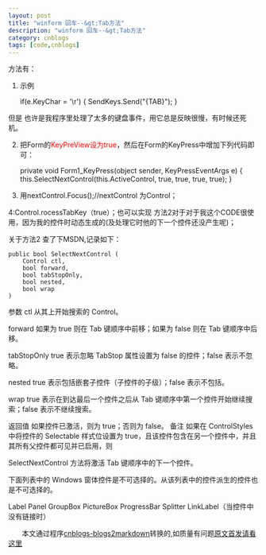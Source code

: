 ```yaml
---
layout: post
title: "winform 回车--&gt;Tab方法"
description: "winform 回车--&gt;Tab方法"
category: cnblogs
tags: [code,cnblogs]
---
```

方法有：

1. 示例

 
	if(e.KeyChar = '\r') 
 	{ 
     SendKeys.Send("{TAB}"); 
    }
    
但是 也许是我程序里处理了太多的键盘事件，用它总是反映很慢，有时候还死机。

2. 把Form的<span style="color: red">KeyPreView设为true</span>，然后在Form的KeyPress中增加下列代码即可：
 
 	private void Form1_KeyPress(object sender, 		KeyPressEventArgs e)
      	  {            
                this.SelectNextControl(this.ActiveControl, 		true, true, true, true);
        } 
        
3. 用nextControl.Focus();//nextControl 为Control；

4:Control.rocessTabKey（true）；也可以实现
方法2对于对于我这个CODE很使用，因为我的控件时动态生成的(及处理它时他的下一个控件还没产生呢)；

关于方法2 查了下MSDN,记录如下：

	public bool SelectNextControl (
 		Control ctl,
 		bool forward,
 		bool tabStopOnly,
 		bool nested,
 		bool wrap
	)
参数
ctl
从其上开始搜索的 Control。 

forward
如果为 true 则在 Tab 键顺序中前移；如果为 false 则在 Tab 键顺序中后移。 

tabStopOnly
true 表示忽略 TabStop 属性设置为 false 的控件；false 表示不忽略。 

nested
true 表示包括嵌套子控件（子控件的子级）；false 表示不包括。 

wrap
true 表示在到达最后一个控件之后从 Tab 键顺序中第一个控件开始继续搜索；false 表示不继续搜索。 


返回值
如果控件已激活，则为 true；否则为 false。 
备注
如果在 ControlStyles 中将控件的 Selectable 样式位设置为 true，且该控件包含在另一个控件中，并且其所有父控件都可见并已启用，则 

SelectNextControl 方法将激活 Tab 键顺序中的下一个控件。

下面列表中的 Windows 窗体控件是不可选择的。从该列表中的控件派生的控件也是不可选择的。

Label Panel GroupBox PictureBox ProgressBar Splitter LinkLabel（当控件中没有链接时）

&nbsp;&nbsp;&nbsp;&nbsp;&nbsp;&nbsp;&nbsp;本文通过程序[cnblogs-blogs2markdown](https://github.com/greengerong/cnblogs-blogs2markdown "cnblogs-blogs2markdown")转换的,如质量有问题[原文首发请看这里](http://www.cnblogs.com/whitewolf/archive/2009/11/18/1605280.html "原文首发")